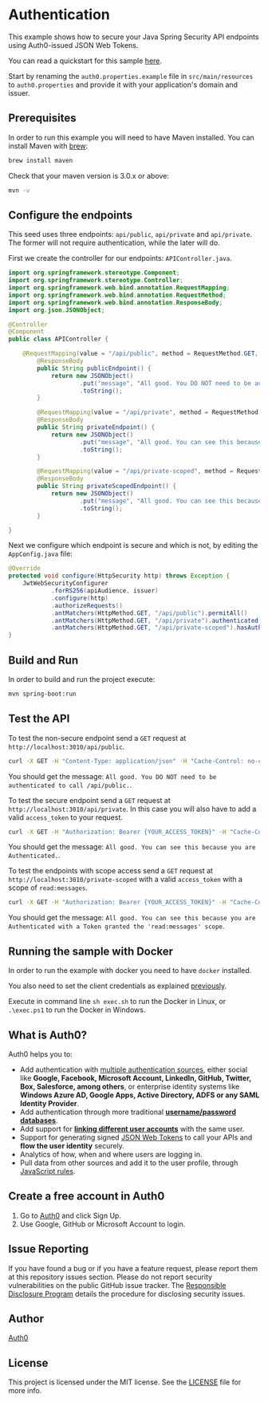 # Authentication

This example shows how to secure your Java Spring Security API endpoints using Auth0-issued JSON Web Tokens.

You can read a quickstart for this sample [here](https://auth0.com/docs/quickstart/backend/java-spring-security/01-authorization).

Start by renaming the `auth0.properties.example` file in `src/main/resources` to `auth0.properties` and provide it with your application's domain and issuer.

## Prerequisites

In order to run this example you will need to have Maven installed. You can install Maven with [brew](http://brew.sh/):

```sh
brew install maven
```

Check that your maven version is 3.0.x or above:

```sh
mvn -v
```

## Configure the endpoints

This seed uses three endpoints: `api/public`, `api/private` and `api/private`. The former will not require authentication, while the later will do.

First we create the controller for our endpoints: `APIController.java`.

```java
import org.springframework.stereotype.Component;
import org.springframework.stereotype.Controller;
import org.springframework.web.bind.annotation.RequestMapping;
import org.springframework.web.bind.annotation.RequestMethod;
import org.springframework.web.bind.annotation.ResponseBody;
import org.json.JSONObject;

@Controller
@Component
public class APIController {

	@RequestMapping(value = "/api/public", method = RequestMethod.GET, produces = "application/json")
        @ResponseBody
        public String publicEndpoint() {
            return new JSONObject()
                    .put("message", "All good. You DO NOT need to be authenticated to call /api/public.")
                    .toString();
        }

        @RequestMapping(value = "/api/private", method = RequestMethod.GET, produces = "application/json")
        @ResponseBody
        public String privateEndpoint() {
            return new JSONObject()
                    .put("message", "All good. You can see this because you are Authenticated.")
                    .toString();
        }

        @RequestMapping(value = "/api/private-scoped", method = RequestMethod.GET, produces = "application/json")
        @ResponseBody
        public String privateScopedEndpoint() {
            return new JSONObject()
                    .put("message", "All good. You can see this because you are Authenticated with a Token granted the 'read:messages' scope")
                    .toString();
        }

}
```

Next we configure which endpoint is secure and which is not, by editing the `AppConfig.java` file:

```java
@Override
protected void configure(HttpSecurity http) throws Exception {
    JwtWebSecurityConfigurer
            .forRS256(apiAudience, issuer)
            .configure(http)
            .authorizeRequests()
            .antMatchers(HttpMethod.GET, "/api/public").permitAll()
            .antMatchers(HttpMethod.GET, "/api/private").authenticated()
            .antMatchers(HttpMethod.GET, "/api/private-scoped").hasAuthority("read:messages");
}
```

## Build and Run

In order to build and run the project execute:

```sh
mvn spring-boot:run
```

## Test the API

To test the non-secure endpoint send a `GET` request at `http://localhost:3010/api/public`.

```bash
curl -X GET -H "Content-Type: application/json" -H "Cache-Control: no-cache" "http://localhost:3010/api/public"
```

You should get the message: `All good. You DO NOT need to be authenticated to call /api/public.`.

To test the secure endpoint send a `GET` request at `http://localhost:3010/api/private`. In this case you will also have to add a valid `access_token` to your request.

```bash
curl -X GET -H "Authorization: Bearer {YOUR_ACCESS_TOKEN}" -H "Cache-Control: no-cache" "http://localhost:3010/api/private"
```

You should get the message: `All good. You can see this because you are Authenticated.`.

To test the endpoints with scope access send a `GET` request at `http://localhost:3010/private-scoped` with a valid `access_token` with a scope of `read:messages`.

```bash
curl -X GET -H "Authorization: Bearer {YOUR_ACCESS_TOKEN}" -H "Cache-Control: no-cache" "http://localhost:3010/api/private-scoped"
```

You should get the message: `All good. You can see this because you are Authenticated with a Token granted the 'read:messages' scope`.

## Running the sample with Docker

In order to run the example with docker you need to have `docker` installed.

You also need to set the client credentials as explained [previously](#authentication).

Execute in command line `sh exec.sh` to run the Docker in Linux, or `.\exec.ps1` to run the Docker in Windows.

## What is Auth0?

Auth0 helps you to:

* Add authentication with [multiple authentication sources](https://docs.auth0.com/identityproviders),
either social like **Google, Facebook, Microsoft Account, LinkedIn, GitHub, Twitter, Box, Salesforce, among others**,
or enterprise identity systems like **Windows Azure AD, Google Apps, Active Directory, ADFS or any SAML Identity Provider**.
* Add authentication through more traditional **[username/password databases](https://docs.auth0.com/mysql-connection-tutorial)**.
* Add support for **[linking different user accounts](https://docs.auth0.com/link-accounts)** with the same user.
* Support for generating signed [JSON Web Tokens](https://docs.auth0.com/jwt) to call your APIs and **flow the user identity** securely.
* Analytics of how, when and where users are logging in.
* Pull data from other sources and add it to the user profile, through [JavaScript rules](https://docs.auth0.com/rules).

## Create a free account in Auth0

1. Go to [Auth0](https://auth0.com) and click Sign Up.
2. Use Google, GitHub or Microsoft Account to login.

## Issue Reporting

If you have found a bug or if you have a feature request, please report them at this repository issues section.
Please do not report security vulnerabilities on the public GitHub issue tracker.
The [Responsible Disclosure Program](https://auth0.com/whitehat) details the procedure for disclosing security issues.

## Author

[Auth0](https://auth0.com)

## License

This project is licensed under the MIT license. See the [LICENSE](LICENSE) file for more info.
